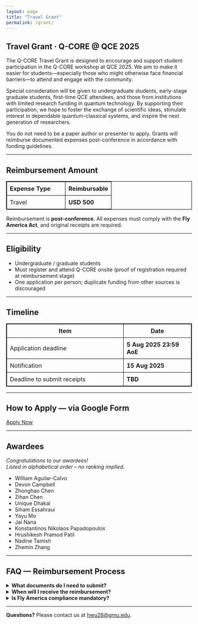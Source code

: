 ```yaml
---
layout: page
title: "Travel Grant"
permalink: /grant/
---
```


## Travel Grant · Q-CORE @ QCE 2025

The Q-CORE Travel Grant is designed to encourage and support student participation in the Q-CORE workshop at QCE 2025. We aim to make it easier for students—especially those who might otherwise face financial barriers—to attend and engage with the community.

Special consideration will be given to undergraduate students, early-stage graduate students, first-time QCE attendees, and those from institutions with limited research funding in quantum technology. By supporting their participation, we hope to foster the exchange of scientific ideas, stimulate interest in dependable quantum-classical systems, and inspire the next generation of researchers.

You do not need to be a paper author or presenter to apply. Grants will reimburse documented expenses post-conference in accordance with funding guidelines.

---

## Reimbursement Amount

<table style="border: 1px solid #000; border-collapse: collapse;">
  <thead>
    <tr>
      <th style="padding: 8px 40px 8px 8px; border: 1px solid #000;">Expense Type</th>
      <th style="padding: 8px; border: 1px solid #000;">Reimbursable</th>
    </tr>
  </thead>
  <tbody>
    <tr>
      <td style="padding: 8px; border: 1px solid #000;">Travel</td>
      <td style="padding: 8px; border: 1px solid #000;"><strong>USD 500</strong></td>
    </tr>
  </tbody>
</table>


Reimbursement is **post-conference**. All expenses must comply with the **Fly America Act**, and original receipts are required.

---

## Eligibility

* Undergraduate / graduate students 
* Must register and attend Q-CORE onsite (proof of registration required at reimbursement stage)  
* One application per person; duplicate funding from other sources is discouraged

---

## Timeline

<table style="border: 1px solid #000; border-collapse: collapse;">
  <thead>
    <tr>
      <th style="padding: 8px; border: 1px solid #000; width: 300px;">Item</th>
      <th style="padding: 8px; border: 1px solid #000;">Date</th>
    </tr>
  </thead>
  <tbody>
    <tr>
      <td style="padding: 8px; border: 1px solid #000;">Application deadline</td>
      <td style="padding: 8px; border: 1px solid #000;"><strong>5 Aug 2025 23:59 AoE</strong></td>
    </tr>
    <tr>
      <td style="padding: 8px; border: 1px solid #000;">Notification</td>
      <td style="padding: 8px; border: 1px solid #000;"><strong>15 Aug 2025</strong></td>
    </tr>
    <tr>
      <td style="padding: 8px; border: 1px solid #000;">Deadline to submit receipts</td>
      <td style="padding: 8px; border: 1px solid #000;"><strong>TBD</strong></td>
    </tr>
  </tbody>
</table>



---

## How to Apply — via Google Form

<div class="text-center my-4">
  <a class="btn btn-primary btn-lg" target="_blank" rel="noopener"
     href="https://forms.gle/5STsrKADSYJcGZaw6">
    Apply Now
  </a>
</div>


---

## Awardees

*Congratulations to our awardees!*  
*Listed in alphabetical order – no ranking implied.*

- William Aguilar-Calvo  
- Devon Campbell  
- Zhonghao Chen  
- Zihan Chen  
- Unique Dhakal  
- Siham Essahraui  
- Yayu Mo  
- Jai Nana  
- Konstantinos Nikolaos Papadopoulos  
- Hrushikesh Pramod Patil  
- Nadine Tamish  
- Zhemin Zhang


---

## FAQ — Reimbursement Process

<details>
  <summary><strong>What documents do I need to submit?</strong></summary>
  
  <p>Please prepare and submit the following:</p>
  <ol>
    <li><strong>Original receipts</strong> for travel, accommodation, and conference registration
        (electronic scans are acceptable unless otherwise specified).</li>
    <li><strong>Boarding passes</strong> or travel itineraries — may be requested to confirm travel completion,
        depending on funding requirements.</li>
    <li><strong>Passport</strong> or government-issued ID (scan) for accounting and compliance purposes.</li>
    <li><strong>Completed reimbursement form</strong> (template will be sent to awardees before the reimbursement stage).</li>
  </ol>
  <p>All documents must be clear, legible, and submitted by the stated deadline to avoid processing delays.</p>
</details>

<details>
  <summary><strong>When will I receive the reimbursement?</strong></summary>
  
  <p>Reimbursements are typically processed <strong>within 4–6 weeks</strong> after your documents are approved.</p>
  <p>Payments will be made via <strong>international wire transfer</strong> or <strong>PayPal</strong>
     (depending on location and institutional restrictions). Detailed instructions will be included in your award notification.</p>
</details>

<details>
  <summary><strong>Is Fly America compliance mandatory?</strong></summary>
  
  <p><strong>Yes.</strong> If your travel is funded by this grant, the <strong>Fly America Act</strong>
     requires you to use a U.S. airline whenever possible.</p>
  <p>If no U.S. carrier is available for a flight segment, you must:</p>
  <ul>
    <li>Provide a screenshot showing available flights</li>
    <li>Explain the situation in the remarks section of your reimbursement form</li>
  </ul>
  <p>Failure to follow this rule may result in partial or no reimbursement for that flight.</p>
</details>


---
<p><strong>Questions?</strong> Please contact us at
  <a href="mailto:hwu28@gmu.edu">hwu28@gmu.edu</a>.
</p>



